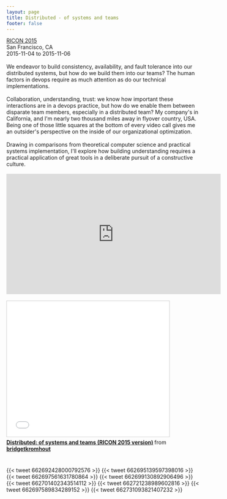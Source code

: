 ```yaml
---
layout: page
title: Distributed - of systems and teams
footer: false
---
```


<div class="views-field views-field-nothing">        <span class="field-content views-field-field-details"><a href="http://ricon.io/speakers/">RICON 2015</a><br>
San Francisco, CA<br>
<span class="date-display-start">2015-11-04</span> to <span class="date-display-end">2015-11-06</span></span></div>

<br>
We endeavor to build consistency, availability, and fault tolerance into our distributed systems, but how do we build them into our teams? The human factors in devops require as much attention as do our technical implementations.
<br>
<br>
Collaboration, understanding, trust: we know how important these interactions are in a devops practice, but how do we enable them between disparate team members, especially in a distributed team? My company's in California, and I'm nearly two thousand miles away in flyover country, USA. Being one of those little squares at the bottom of every video call gives me an outsider's perspective on the inside of our organizational optimization.
<br>
<br>
Drawing in comparisons from theoretical computer science and practical systems implementation, I'll explore how building understanding requires a practical application of great tools in a deliberate pursuit of a constructive culture.

<br>
<br>
<iframe width="560" height="315" src="https://www.youtube.com/embed/FMAYyASgMEE?list=PL9Jh2HsAWHxIc7Tt2M6xez_TOP21GBH6M" frameborder="0" allowfullscreen></iframe>
<br>
<br>
<iframe src="//www.slideshare.net/slideshow/embed_code/key/j4piXUlFdZGarX" width="425" height="355" frameborder="0" marginwidth="0" marginheight="0" scrolling="no" style="border:1px solid #CCC; border-width:1px; margin-bottom:5px; max-width: 100%;" allowfullscreen> </iframe> <div style="margin-bottom:5px"> <strong> <a href="//www.slideshare.net/bridgetkromhout/distributed-of-systems-and-teams-ricon-2015-version" title="Distributed: of systems and teams (RICON 2015 version)" target="_blank">Distributed: of systems and teams (RICON 2015 version)</a> </strong> from <strong><a href="//www.slideshare.net/bridgetkromhout" target="_blank">bridgetkromhout</a></strong> </div>

<br>
<br>
{{< tweet 662692428000792576 >}}
{{< tweet 662695139597398016 >}}
{{< tweet 662697561631780864 >}}
{{< tweet 662699130892906496 >}}
{{< tweet 662701402343514112 >}}
{{< tweet 662721238989602816 >}}
{{< tweet 662697589834289152 >}}
{{< tweet 662731093821407232 >}}
